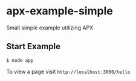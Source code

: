 apx-example-simple
==================

Small simple example utilizing APX

## Start Example

```
$ node app
```

To view a page visit `http://localhost:3000/hello`